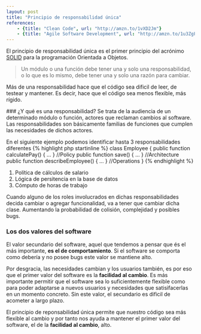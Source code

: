 ```yaml
---
layout: post
title: "Principio de responsabilidad única"
references:
    - {title: "Clean Code", url: "http://amzn.to/1vXD2Jm"}
    - {title: "Agile Software Development", url: "http://amzn.to/1u3ZgFw"}
---
```


El principio de responsabilidad única es el primer principio del acrónimo [SOLID](http://wikipedia.com/SOLID) para la programación Orientada a Objetos.

> Un módulo o una función debe tener una y solo una responsabilidad, o lo que es lo mismo, debe tener una y solo una razón para cambiar.

<!--more-->

Más de una responsabilidad hace que el código sea dificil de leer, de testear y mantener. Es decir, hace que el código sea menos flexible, más rígido.

### ¿Y qué es una responsabilidad?
Se trata de la audiencia de un determinado módulo o función, actores que reclaman cambios al software. Las responsabilidades son básicamente familias de funciones que cumplen las necesidades de dichos actores.

En el siguiente ejemplo podemos identificar hasta 3 responsabilidades diferentes
{% highlight php startinline %}
class Employee
{
    public function calculatePay() { … } //Policy
    public function save() { … } //Architecture
    public function describeEmployee() { … } //Operations
}
{% endhighlight %}

1. Política de cálculos de salario
2. Lógica de persitencia en la base de datos
3. Cómputo de horas de trabajo

Cuando alguno de los roles involucrados en dichas responsabilidades decida cambiar o agregar funcionalidad, va a tener que cambiar dicha clase. Aumentando la probabilidad de colisión, complejidad y posibles bugs.

### Los dos valores del software
El valor secundario del software, aquel que tendemos a pensar que és el más importante, **es el de comportamiento**. Si el software se comporta como debería y no posee bugs este valor se mantiene alto.

Por desgracia, las necesidades cambian y los usuarios también, es por eso que el primer valor del software es la **facilidad al cambio**. Es más importante permitir que el software sea lo suficientemente flexible como para poder adaptarse a nuevos usuarios y necesidades que satisifacerlas en un momento concreto. Sin este valor, el secundario es dificil de acometer a largo plazo.

El principio de reponsabilidad única permite que nuestro código sea más flexible al cambio y por tanto nos ayuda a mantener el primer valor del software, el de la **facilidad al cambio**, alto.
